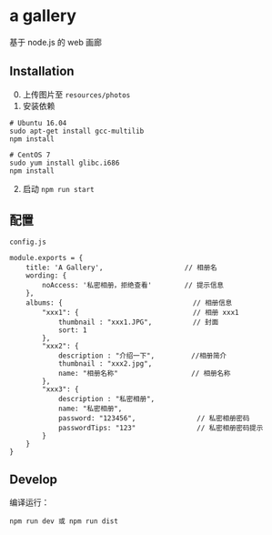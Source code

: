 # a gallery

基于 node.js 的 web 画廊

## Installation

0. 上传图片至 `resources/photos`
1. 安装依赖

```
# Ubuntu 16.04
sudo apt-get install gcc-multilib
npm install

# CentOS 7
sudo yum install glibc.i686
npm install
```

2. 启动 `npm run start`

## 配置

`config.js`

```
module.exports = {
    title: 'A Gallery',                    // 相册名
    wording: {
        noAccess: '私密相册，拒绝查看'        // 提示信息
    },
    albums: {                                // 相册信息
        "xxx1": {                            // 相册 xxx1
            thumbnail : "xxx1.JPG",          // 封面
            sort: 1
        }, 
        "xxx2": {
            description : "介绍一下",         //相册简介
            thumbnail : "xxx2.jpg",
            name: "相册名称"                  // 相册名称
        },
        "xxx3": {
            description : "私密相册",
            name: "私密相册",
            password: "123456",               // 私密相册密码
            passwordTips: "123"               // 私密相册密码提示
        }
    }
}
```

## Develop

编译运行：

```
npm run dev 或 npm run dist
```
